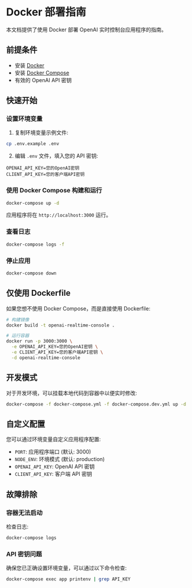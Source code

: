 # Docker 部署指南

本文档提供了使用 Docker 部署 OpenAI 实时控制台应用程序的指南。

## 前提条件

- 安装 [Docker](https://docs.docker.com/get-docker/)
- 安装 [Docker Compose](https://docs.docker.com/compose/install/)
- 有效的 OpenAI API 密钥

## 快速开始

### 设置环境变量

1. 复制环境变量示例文件:

```bash
cp .env.example .env
```

2. 编辑 `.env` 文件，填入您的 API 密钥:

```
OPENAI_API_KEY=您的OpenAI密钥
CLIENT_API_KEY=您的客户端API密钥
```

### 使用 Docker Compose 构建和运行

```bash
docker-compose up -d
```

应用程序将在 `http://localhost:3000` 运行。

### 查看日志

```bash
docker-compose logs -f
```

### 停止应用

```bash
docker-compose down
```

## 仅使用 Dockerfile

如果您想不使用 Docker Compose，而是直接使用 Dockerfile:

```bash
# 构建镜像
docker build -t openai-realtime-console .

# 运行容器
docker run -p 3000:3000 \
  -e OPENAI_API_KEY=您的OpenAI密钥 \
  -e CLIENT_API_KEY=您的客户端API密钥 \
  -d openai-realtime-console
```

## 开发模式

对于开发环境，可以挂载本地代码到容器中以便实时修改:

```bash
docker-compose -f docker-compose.yml -f docker-compose.dev.yml up -d
```

## 自定义配置

您可以通过环境变量自定义应用程序配置:

- `PORT`: 应用程序端口 (默认: 3000)
- `NODE_ENV`: 环境模式 (默认: production)
- `OPENAI_API_KEY`: OpenAI API 密钥
- `CLIENT_API_KEY`: 客户端 API 密钥

## 故障排除

### 容器无法启动

检查日志:

```bash
docker-compose logs
```

### API 密钥问题

确保您已正确设置环境变量，可以通过以下命令检查:

```bash
docker-compose exec app printenv | grep API_KEY
``` 